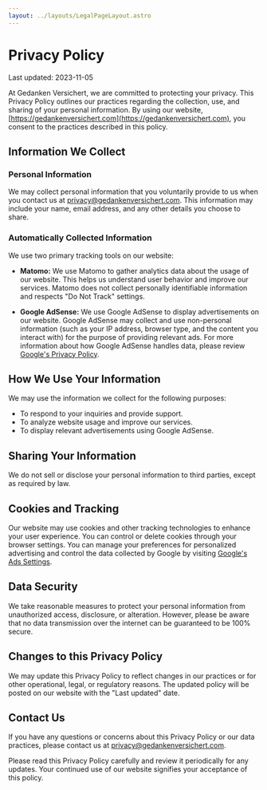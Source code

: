 ```yaml
---
layout: ../layouts/LegalPageLayout.astro
---
```


# Privacy Policy

Last updated: 2023-11-05

At Gedanken Versichert, we are committed to protecting your privacy. This Privacy Policy outlines our practices regarding the collection, use, and sharing of your personal information. By using our website, [https://gedankenversichert.com](https://gedankenversichert.com), you consent to the practices described in this policy.

## Information We Collect

### Personal Information

We may collect personal information that you voluntarily provide to us when you contact us at [privacy@gedankenversichert.com](mailto:privacy@gedankenversichert.com). This information may include your name, email address, and any other details you choose to share.

### Automatically Collected Information

We use two primary tracking tools on our website:

- **Matomo:** We use Matomo to gather analytics data about the usage of our website. This helps us understand user behavior and improve our services. Matomo does not collect personally identifiable information and respects "Do Not Track" settings.

- **Google AdSense:** We use Google AdSense to display advertisements on our website. Google AdSense may collect and use non-personal information (such as your IP address, browser type, and the content you interact with) for the purpose of providing relevant ads. For more information about how Google AdSense handles data, please review [Google's Privacy Policy](https://policies.google.com/privacy).

## How We Use Your Information

We may use the information we collect for the following purposes:

- To respond to your inquiries and provide support.
- To analyze website usage and improve our services.
- To display relevant advertisements using Google AdSense.

## Sharing Your Information

We do not sell or disclose your personal information to third parties, except as required by law.

## Cookies and Tracking

Our website may use cookies and other tracking technologies to enhance your user experience. You can control or delete cookies through your browser settings. You can manage your preferences for personalized advertising and control the data collected by Google by visiting [Google's Ads Settings](https://adssettings.google.com/).

## Data Security

We take reasonable measures to protect your personal information from unauthorized access, disclosure, or alteration. However, please be aware that no data transmission over the internet can be guaranteed to be 100% secure.

## Changes to this Privacy Policy

We may update this Privacy Policy to reflect changes in our practices or for other operational, legal, or regulatory reasons. The updated policy will be posted on our website with the "Last updated" date.

## Contact Us

If you have any questions or concerns about this Privacy Policy or our data practices, please contact us at [privacy@gedankenversichert.com](mailto:privacy@gedankenversichert.com).

Please read this Privacy Policy carefully and review it periodically for any updates. Your continued use of our website signifies your acceptance of this policy.